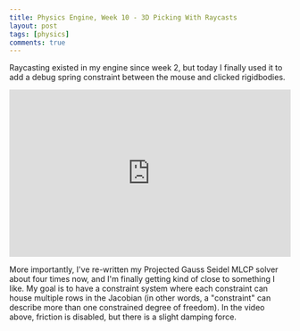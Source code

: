 ```yaml
---
title: Physics Engine, Week 10 - 3D Picking With Raycasts
layout: post
tags: [physics]
comments: true
---
```


Raycasting existed in my engine since week 2, but today I finally used it to add a debug spring constraint between the mouse and clicked rigidbodies.

<iframe width="100%" height="300" src="https://www.youtube.com/embed/8ZiuQ8AAdcI" frameborder="0" allowfullscreen></iframe>

More importantly, I've re-written my Projected Gauss Seidel MLCP solver about four times now, and I'm finally getting kind of close to something I like. My goal is to have a constraint system where each constraint can house multiple rows in the Jacobian (in other words, a "constraint" can describe more than one constrained degree of freedom). In the video above, friction is disabled, but there is a slight damping force.
